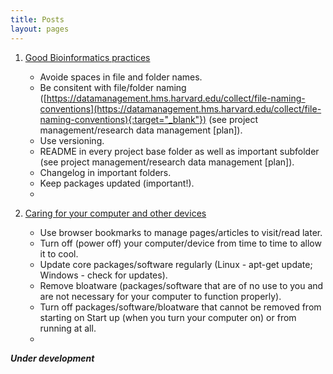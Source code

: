 ```yaml
---
title: Posts
layout: pages
---
```



1. [Good Bioinformatics practices](#.)
	- Avoide spaces in file and folder names.
	- Be consitent with file/folder naming ([https://datamanagement.hms.harvard.edu/collect/file-naming-conventions](https://datamanagement.hms.harvard.edu/collect/file-naming-conventions){:target="_blank"}) (see project management/research data management [plan]).
	- Use versioning.
	- README in every project base folder as well as important subfolder (see project management/research data management [plan]).
	- Changelog in important folders.
	- Keep packages updated (important!).
	- 

2. [Caring for your computer and other devices](#.)
	- Use browser bookmarks to manage pages/articles to visit/read later.
	- Turn off (power off) your computer/device from time to time to allow it to cool.
	- Update core packages/software regularly (Linux - apt-get update; Windows - check for updates).
	- Remove bloatware (packages/software that are of no use to you and are not necessary for your computer to function properly).
	- Turn off packages/software/bloatware that cannot be removed from starting on Start up (when you turn your computer on) or from running at all.
	- 


***Under development***

